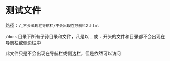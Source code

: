 # 测试文件

路径：`/_不会出现在导航栏/不会出现在导航栏2.html`

`/docs` 目录下所有子孙目录和文件，凡是以 `_` 或 `.` 开头的文件和目录都不会出现在导航栏或侧边栏中

此文件只是不会出现在导航栏或侧边栏，但是依然可以访问
